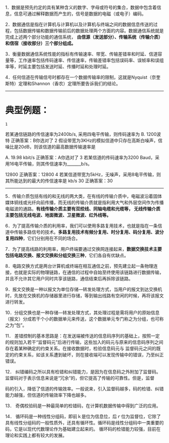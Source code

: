 1．数据是预先约定的具有某种含义的数字、字母或符号的集合，数据中包含着信息，信息可通过解释数据而产生的，信号是数据的电磁（或电子）编码。

2．数据通信是指在计算机与计算机以及计算机与终端之间的数据信息传送的过程，包括数据传输和数据传输前后的数据处理两个方面的内容。数据通信系统就是完成上述两个部分功能的通信系统，
    **由信源（发送部分）、传输系统（传输介质）和信宿（接收部分）三个部分组成。**

3．衡量数据通信系统性能的指标有传输速率、带宽、传输差错率和时延、信道容量等，工作速率包括传码速率、传信速率，传输差错率包括误码率、误帧率和误组率等，时延主要包括发送时延、传播时延和处理时延。 

4．任何信道在传输信号时都存在一个数据传输率的限制，这就是Nyquist（奈奎斯特）定理和Shannon（香农）定理所要告诉我们的结论。
*******
# 典型例题：
    1
若某通信链路的传信速率为2400b/s, 采用四电平传输，则传码速率为
B.
1200波特
正确答案：B你选对了
2
假设带宽为3KHz的模拟信道中只存在高斯白噪声，信噪比是20dB，则该信道的最高数据传输速率是


A.
19.98 kbit/s 
正确答案：A你选对了
3
若某信道的传码速率为3200 Baud，采用16电平传输，则其传信速率为_______b/s。

12800
正确答案：12800
4
若某信道带宽为5kHz，无噪声，采用8电平传输，则其所能达到的最大的传信速率是           kb/s
30
正确答案：30
*********
5．传输介质包括有线的和无线的两大类，在有线的传输介质中，电磁波沿着固体媒体铜线或光纤向前传播，而无线的传输介质就是指利用大气和外层空间作为传播电磁波的通路。**有线传输介质主要有双绞线、同轴电缆和光缆等，
    无线传输介质主要包括无线电波、地面微波、卫星微波、红外线等。**

6．为了提高传输介质的利用率，我们可以使用多路复用技术，也就是指在一条信道中传输多路信号的技术。**多路复用技术有频分复用、时分复用、码分复用、波分复用四种**，它们分别用在不同的场合。

7．为了提高线路的利用率，用户终端要通过交换网连接起来，**数据交换技术主要包括电路交换、报文交换和分组交换三种**，它们各自有优缺点。

8．电路交换方式是两台计算机或终端在相互通信之前，预先建立起一条物理连接，也就是实际的物理链路，在通信的过程中自始至终使用该链路进行数据传输，并且不允许其它用户同时共享该链路，通信结束后再拆除该链路。

9．报文交换是一种以报文为单位存储—转发处理方式，当用户的报文到达交换机时，先放在交换机的存储器里进行存储，等到输出线路有空闲的时候，再将该报文进行转发。

10．分组交换也是一种存储—转发处理方式，其处理过程是需将用户的原始信息（报文）分成若干个小的数据单元来传送，这个数据单元专门称之为分组，也可称之为“包”。

11． 差错控制的基本思路是：在发送端被传送的信息码序列的基础上，按照一定的规则加入若干“监督码元”后进行传输，这些加入的码元与原来的信息码序列之间存在着某种确定的约束关系。在接收数据时，检验信息码元与
   监督码元之间的既定的约束关系，如该关系遭到破坏，则在接收端可以发现传输中的错误，乃至纠正错误。

12． 纠错编码之所以具有检错和纠错能力，是因为在信息码之外附加了监督码。监督码对于表示信息来说是“冗余”的，但它提高了传输的可靠性。但是，监督

   码的引入，降低了信道的传输效率。一般说来，引入监督码越多，码的检错、纠错能力越强，但信道的传输效率下降也越多。

13．  奇偶校验码是一种最简单的检错码，在计算机数据传输中得到广泛的应用。

14．  循环码是一种线性分组码，即前ｋ是位为信息位，后ｒ位为监督位，它除了具有线性分组码的一般性质外，还具有循环性。循环码是线性分组码中一类重要的码，它是以现代代数理论作为基础建立起来的。
   循环码的检错能力较强，目前在理论和实践上都有较大的发展。
